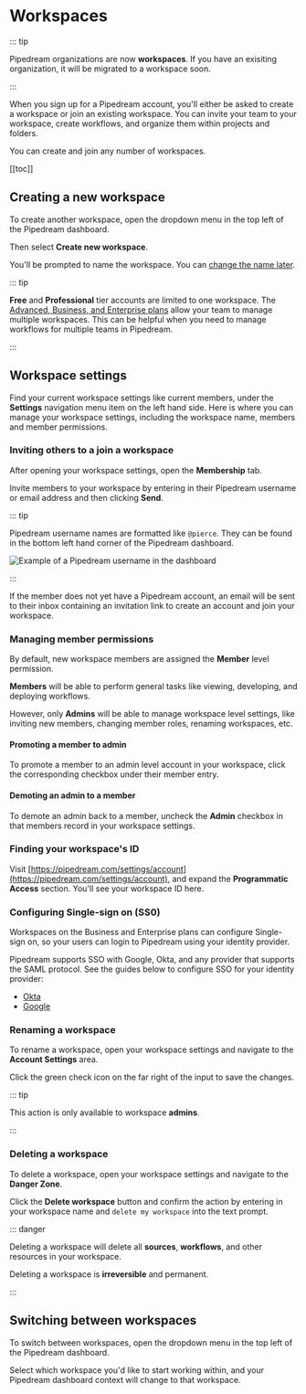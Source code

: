 # Workspaces

::: tip

Pipedream organizations are now **workspaces**. If you have an exisiting organization, it will be migrated to a workspace soon.

:::

When you sign up for a Pipedream account, you'll either be asked to create a workspace or join an existing workspace. You can invite your team to your workspace, create workflows, and organize them within projects and folders.

You can create and join any number of workspaces.

[[toc]]

## Creating a new workspace

To create another workspace, open the dropdown menu in the top left of the Pipedream dashboard.

Then select **Create new workspace**.

You'll be prompted to name the workspace. You can [change the name later](/workspaces/#renaming-a-workspace).

::: tip

**Free** and **Professional** tier accounts are limited to one workspace. The [Advanced, Business, and Enterprise plans](https://pipedream.com/pricing) allow your team to manage multiple workspaces. This can be helpful when you need to manage workflows for multiple teams in Pipedream.

:::

## Workspace settings

Find your current workspace settings like current members, under the **Settings** navigation menu item on the left hand side. Here is where you can manage your workspace settings, including the workspace name, members and member permissions.

### Inviting others to a join a workspace

After opening your workspace settings, open the **Membership** tab.

Invite members to your workspace by entering in their Pipedream username or email address and then clicking **Send**.

::: tip

Pipedream username names are formatted like `@pierce`. They can be found in the bottom left hand corner of the Pipedream dashboard.

![Example of a Pipedream username in the dashboard](https://res.cloudinary.com/pipedreamin/image/upload/v1673541487/docs/CleanShot_2023-01-12_at_11.37.56_ilk3v8.png)

:::

If the member does not yet have a Pipedream account, an email will be sent to their inbox containing an invitation link to create an account and join your workspace.

### Managing member permissions

By default, new workspace members are assigned the **Member** level permission.

**Members** will be able to perform general tasks like viewing, developing, and deploying workflows.

However, only **Admins** will be able to manage workspace level settings, like inviting new members, changing member roles, renaming workspaces, etc.

#### Promoting a member to admin

To promote a member to an admin level account in your workspace, click the corresponding checkbox under their member entry.

#### Demoting an admin to a member

To demote an admin back to a member, uncheck the **Admin** checkbox in that members record in your workspace settings.

### Finding your workspace's ID

Visit [https://pipedream.com/settings/account](https://pipedream.com/settings/account), and expand the **Programmatic Access** section. You'll see your workspace ID here.

### Configuring Single-sign on (SS0)

Workspaces on the Business and Enterprise plans can configure Single-sign on, so your users can login to Pipedream using your identity provider.

Pipedream supports SSO with Google, Okta, and any provider that supports the SAML protocol. See the guides below to configure SSO for your identity provider:

- [Okta](/workspaces/sso/okta/)
- [Google](/workspaces/sso/google/)

### Renaming a workspace

To rename a workspace, open your workspace settings and navigate to the **Account Settings** area.

Click the green check icon on the far right of the input to save the changes.

::: tip

This action is only available to workspace **admins**.

:::

### Deleting a workspace

To delete a workspace, open your workspace settings and navigate to the **Danger Zone**.

Click the **Delete workspace** button and confirm the action by entering in your workspace name and `delete my workspace` into the text prompt.

::: danger

Deleting a workspace will delete all **sources**, **workflows**, and other resources in your workspace.

Deleting a workspace is **irreversible** and permanent.

:::

## Switching between workspaces

To switch between workspaces, open the dropdown menu in the top left of the Pipedream dashboard.

Select which workspace you'd like to start working within, and your Pipedream dashboard context will change to that workspace.
